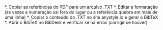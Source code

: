*. Copiar as referências do PDF para um arquivo .TXT
*. Editar a formatação (às vezes a numeração sai fora do lugar ou a referência quebra em mais de uma linha)
*. Copiar o conteúdo do .TXT no site anystyle.io e gerar o BibTeX
*. Abrir o BibTeX no BibDesk e verificar se há erros (corrigir se houver)
